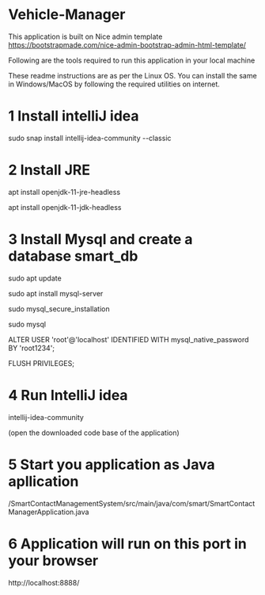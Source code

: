 # Vehicle-Manager
This application is built on Nice admin template  https://bootstrapmade.com/nice-admin-bootstrap-admin-html-template/

Following are the tools required to run this application in your local machine

These readme instructions are as per the Linux OS. You can install the same in Windows/MacOS by following the required utilities on internet.

# 1 Install intelliJ idea

sudo snap install intellij-idea-community --classic

# 2 Install JRE

apt install openjdk-11-jre-headless

apt install openjdk-11-jdk-headless

# 3 Install Mysql and create a database smart_db

sudo apt update 

sudo apt install mysql-server

sudo mysql_secure_installation    

sudo mysql

ALTER USER 'root'@'localhost' IDENTIFIED WITH mysql_native_password BY 'root1234';

FLUSH PRIVILEGES;



# 4 Run IntelliJ idea

intellij-idea-community

(open the downloaded code base of the application)

# 5 Start you application as Java apllication

/SmartContactManagementSystem/src/main/java/com/smart/SmartContactManagerApplication.java

# 6 Application will run on this port in your browser

http://localhost:8888/


